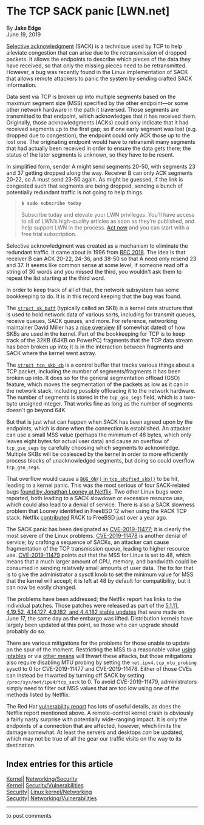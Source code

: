 # The TCP SACK panic [LWN.net]

By **Jake Edge**  
June 19, 2019 

[Selective acknowledgment](https://en.wikipedia.org/wiki/Transmission_Control_Protocol#Selective_acknowledgments) (SACK) is a technique used by TCP to help alleviate congestion that can arise due to the retransmission of dropped packets. It allows the endpoints to describe which pieces of the data they have received, so that only the missing pieces need to be retransmitted. However, a bug was recently found in the Linux implementation of SACK that allows remote attackers to panic the system by sending crafted SACK information. 

Data sent via TCP is broken up into multiple segments based on the maximum segment size (MSS) specified by the other endpoint—or some other network hardware in the path it traversed. Those segments are transmitted to that endpoint, which acknowledges that it has received them. Originally, those acknowledgments (ACKs) could only indicate that it had received segments up to the first gap; so if one early segment was lost (e.g. dropped due to congestion), the endpoint could only ACK those up to the lost one. The originating endpoint would have to retransmit many segments that had actually been received in order to ensure the data gets there; the status of the later segments is unknown, so they have to be resent. 

In simplified form, sender A might send segments 20-50, with segments 23 and 37 getting dropped along the way. Receiver B can only ACK segments 20-22, so A must send 23-50 again. As might be guessed, if the link is congested such that segments are being dropped, sending a bunch of potentially redundant traffic is not going to help things. 

> **`$ sudo subscribe today`**
> 
> Subscribe today and elevate your LWN privileges. You’ll have access to all of LWN’s high-quality articles as soon as they’re published, and help support LWN in the process. [Act now](https://lwn.net/Promo/nst-sudo/claim) and you can start with a free trial subscription. 

Selective acknowledgment was created as a mechanism to eliminate the redundant traffic. It came about in 1996 from [RFC 2018](https://tools.ietf.org/html/rfc2018). The idea is that receiver B can ACK 20-22, 24-36, and 38-50 so that A need only resend 23 and 37. It seems like common sense at some level; if someone read off a string of 30 words and you missed the third, you wouldn't ask them to repeat the list starting at the third word. 

In order to keep track of all of that, the network subsystem has some bookkeeping to do. It is in this record keeping that the bug was found. 

The [`struct sk_buff`](https://elixir.bootlin.com/linux/v5.1.12/source/include/linux/skbuff.h#L616) (typically called an SKB) is a kernel data structure that is used to hold network data of various sorts, including for transmit queues, receive queues, SACK queues, and more. For reference, networking maintainer David Miller has a [nice overview](http://vger.kernel.org/~davem/skb_data.html) (if somewhat dated) of how SKBs are used in the kernel. Part of the bookkeeping for TCP is to keep track of the 32KB (64KB on PowerPC) fragments that the TCP data stream has been broken up into; it is in the interaction between fragments and SACK where the kernel went astray. 

The [`struct tcp_skb_cb`](https://elixir.bootlin.com/linux/v5.1.12/source/include/net/tcp.h#L797) is a control buffer that tracks various things about a TCP packet, including the number of segments/fragments it has been broken up into. It does so for the general segmentation offload (GSO) feature, which moves the segmentation of the packets as low as it can in the network stack, including possibly offloading it to the network hardware. The number of segments is stored in the `tcp_gso_segs` field, which is a two-byte unsigned integer. That works fine as long as the number of segments doesn't go beyond 64K. 

But that is just what can happen when SACK has been agreed upon by the endpoints, which is done when the connection is established. An attacker can use a small MSS value (perhaps the minimum of 48 bytes, which only leaves eight bytes for actual user data) and cause an overflow of `tcp_gso_segs` by carefully choosing which segments to acknowledge. Multiple SKBs will be coalesced by the kernel in order to more efficiently process blocks of unacknowledged segments, but doing so could overflow `tcp_gso_segs`. 

That overflow would cause a [`BUG_ON()` in `tcp_shifted_skb()`](https://elixir.bootlin.com/linux/v5.1/source/net/ipv4/tcp_input.c#L1299) to be hit, leading to a kernel panic. This was the most serious of four SACK-related bugs [found by Jonathan Looney at Netflix](https://github.com/Netflix/security-bulletins/blob/master/advisories/third-party/2019-001.md). Two other Linux bugs were reported, both leading to a SACK slowdown or excessive resource use, which could also lead to a denial of service. There is also a SACK slowness problem that Looney identified in FreeBSD 12 when using the RACK TCP stack. Netflix [contributed](https://reviews.freebsd.org/D15525) RACK to FreeBSD just over a year ago. 

The SACK panic has been designated as [CVE-2019-11477](https://nvd.nist.gov/vuln/detail/CVE-2019-11477); it is clearly the most severe of the Linux problems. [CVE-2019-11478](https://nvd.nist.gov/vuln/detail/CVE-2019-11478) is another denial of service; by crafting a sequence of SACKs, an attacker can cause fragmentation of the TCP transmission queue, leading to higher resource use. [CVE-2019-11479](https://nvd.nist.gov/vuln/detail/CVE-2019-11479) points out that the MSS for Linux is set to 48, which means that a much larger amount of CPU, memory, and bandwidth could be consumed in sending relatively small amounts of user data. The fix for that is to give the administrator a sysctl knob to set the minimum value for MSS that the kernel will accept; it is left at 48 by default for compatibility, but it can now be easily changed. 

The problems have been addressed; the Netflix report has links to the individual patches. Those patches were released as part of the [5.1.11, 4.19.52, 4.14.127, 4.9.182, and 4.4.182 stable updates](/Articles/791289/) that were made on June 17, the same day as the embargo was lifted. Distribution kernels have largely been updated at this point, so those who can upgrade should probably do so. 

There are various mitigations for the problems for those unable to update on the spur of the moment. Restricting the MSS to a reasonable value [using iptables](https://github.com/Netflix/security-bulletins/blob/master/advisories/third-party/2019-001/block-low-mss/iptables.txt) or via [other means](https://github.com/Netflix/security-bulletins/blob/master/advisories/third-party/2019-001/block-low-mss/README.md) will thwart these attacks, but those mitigations also require disabling MTU probing by setting the `net.ipv4.tcp_mtu_probing` sysctl to 0 for CVE-2019-11477 and CVE-2019-11478. Either of those CVEs can instead be thwarted by turning off SACK by setting `/proc/sys/net/ipv4/tcp_sack` to 0. To avoid CVE-2019-11479, administrators simply need to filter out MSS values that are too low using one of the methods listed by Netflix. 

The Red Hat [vulnerability report](https://access.redhat.com/security/vulnerabilities/tcpsack) has lots of useful details, as does the Netflix report mentioned above. A remote-control kernel crash is obviously a fairly nasty surprise with potentially wide-ranging impact. It is only the endpoints of a connection that are affected, however, which limits the damage somewhat. At least the servers and desktops _can_ be updated, which may not be true of all the gear our traffic visits on the way to its destination. 

  
Index entries for this article  
---  
[Kernel](/Kernel/Index)| [Networking/Security](/Kernel/Index#Networking-Security)  
[Kernel](/Kernel/Index)| [Security/Vulnerabilities](/Kernel/Index#Security-Vulnerabilities)  
[Security](/Security/Index/)| [Linux kernel/Networking](/Security/Index/#Linux_kernel-Networking)  
[Security](/Security/Index/)| [Networking/Vulnerabilities](/Security/Index/#Networking-Vulnerabilities)  
  


* * *

to post comments 
